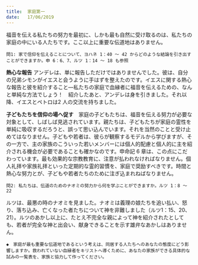 ```yaml
---
title:  家庭第一
date:   17/06/2019
---
```


福音を伝える私たちの努力を最初に、しかも最も自然に受け取るのは、私たちの家庭の中にいる人たちです。ここ以上に重要な伝道地はありません。

`問1: 家で信仰を伝えることについて、ヨハネ 1：40 ～ 42 からどのような結論を引き出すことができますか。申 6：6、7、ルツ 1：14 ～ 18 も参照`

**熱心な報告** アンデレは、単に報告しただけではありませんでした。彼は、自分の兄弟シモンがイエスと会うように手はずを整えたのです。イエスに関する熱心な報告と彼を紹介すること―私たちの家庭で血縁者に福音を伝えるための、なんと単純な方法でしょう！　紹介したあと、アンデレは身を引きました。それ以降、イエスとペトロは2 人の交流を持ちました。

**子どもたちを信仰の場へ促す**　家庭の子どもたちは、福音を伝える努力が必要な対象として、しばしば見逃されています。親たちは、子どもたちが家庭の霊性を単純に吸収するだろうと、誤って思い込んでいます。それを当然のことと受け止めてはなりません。子どもや若者は、彼らが観察するモデルから学びますが、その一方で、主の家族のこういった若いメンバーには個人的配慮と個人的に主を紹介される機会が必要であることも確かなのです。申命記 6 章は、この点にこだわっています。最も効果的な宗教教育に、注意が払われなければなりません。個人礼拝や家族礼拝といった定期的な霊的習慣を、家庭で奨励すべきです。時間と熱心な努力とが、子どもや若者たちのために注ぎ込まれねばなりません。

`問2: 私たちは、伝道のためのナオミの努力から何を学ぶことができますか。ルツ 1：8 ～ 22`

ルツは、最悪の時のナオミを見ました。ナオミは義理の娘たちを追い払い、怒り、落ち込み、亡くなった者たちについて神を非難しました（ルツ1：15、20、21）。ルツのあかし以上に、たとえ不完全な親によって神を紹介されたとしても、若者が完全な神と出会い、献身できることを示す雄弁なあかしはありません。

`◆　家庭が最も重要な伝道地であるという考えは、同居する人たちへのあなたの態度にどう影響しますか。救われていない血縁者をキリストへ導くために、あなたの家族ができる具体的な試みの一覧表を、家族と協力して作ってください。`